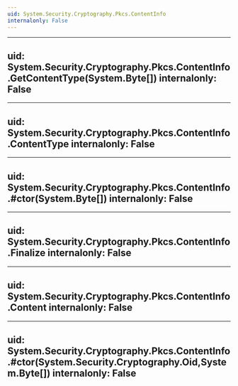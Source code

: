 ```yaml
---
uid: System.Security.Cryptography.Pkcs.ContentInfo
internalonly: False
---
```


---
uid: System.Security.Cryptography.Pkcs.ContentInfo.GetContentType(System.Byte[])
internalonly: False
---

---
uid: System.Security.Cryptography.Pkcs.ContentInfo.ContentType
internalonly: False
---

---
uid: System.Security.Cryptography.Pkcs.ContentInfo.#ctor(System.Byte[])
internalonly: False
---

---
uid: System.Security.Cryptography.Pkcs.ContentInfo.Finalize
internalonly: False
---

---
uid: System.Security.Cryptography.Pkcs.ContentInfo.Content
internalonly: False
---

---
uid: System.Security.Cryptography.Pkcs.ContentInfo.#ctor(System.Security.Cryptography.Oid,System.Byte[])
internalonly: False
---
